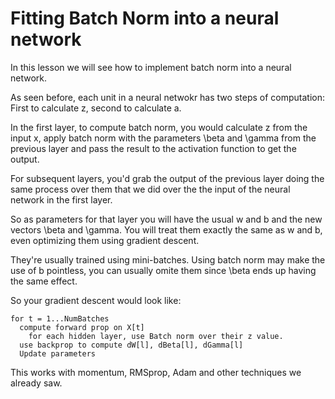 # Fitting Batch Norm into a neural network

In this lesson we will see how to implement batch norm into a neural network.

As seen before, each unit in a neural netwokr has two steps of computation: First to calculate z, second to calculate a.

In the first layer, to compute batch norm, you would calculate z from the input x, apply batch norm with the parameters \beta and \gamma from the previous layer and pass the result to the activation function to get the output.

For subsequent layers, you'd grab the output of the previous layer doing the same process over them that we did over the the input of the neural network in the first layer.

So as parameters for that layer you will have the usual w and b and the new vectors \beta and \gamma. You will treat them exactly the same as w and b, even optimizing them using gradient descent.

They're usually trained using mini-batches. Using batch norm may make the use of b pointless, you can usually omite them since \beta ends up having the same effect.

So your gradient descent would look like:

```
for t = 1...NumBatches
  compute forward prop on X[t]
    for each hidden layer, use Batch norm over their z value.
  use backprop to compute dW[l], dBeta[l], dGamma[l]
  Update parameters
```

This works with momentum, RMSprop, Adam and other techniques we already saw.
